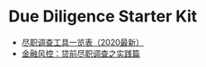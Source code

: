 # Due Diligence Starter Kit
- [尽职调查工具一览表（2020最新）](https://zhuanlan.zhihu.com/p/108665579)
- [金融风控：贷前尽职调查之实践篇](http://www.woshipm.com/it/1164768.html)